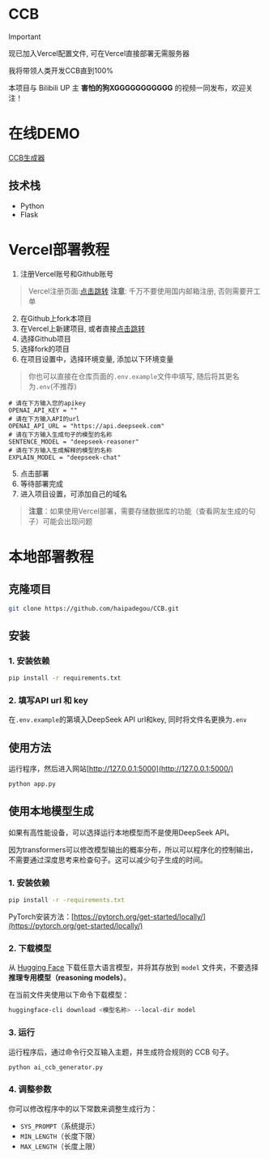 # CCB
>[!IMPORTANT]
>
>现已加入Vercel配置文件, 可在Vercel直接部署无需服务器

我将带领人类开发CCB直到100%

本项目与 Bilibili UP 主 **害怕的狗XGGGGGGGGGGG** 的视频一同发布，欢迎关注！
# 在线DEMO
<!--作者需要在合并拉去请求时更换链接内容↓-->
[CCB生成器](https://ccb.focalors.ltd)

## 技术栈
- Python
- Flask

# Vercel部署教程
1. 注册Vercel账号和Github账号
> Vercel注册页面:[点击跳转](https://vercel.com/signup)
> **注意**: 千万不要使用国内邮箱注册, 否则需要开工单
2. 在Github上fork本项目
3. 在Vercel上新建项目, 或者直接[点击跳转](https://vercel.com/new)
4. 选择Github项目
5. 选择fork的项目
6. 在项目设置中，选择环境变量, 添加以下环境变量
> 你也可以直接在仓库页面的`.env.example`文件中填写, 随后将其更名为`.env`(不推荐)
```
# 请在下方输入您的apikey
OPENAI_API_KEY = ""
# 请在下方输入API的url
OPENAI_API_URL = "https://api.deepseek.com"
# 请在下方输入生成句子的模型的名称
SENTENCE_MODEL = "deepseek-reasoner"
# 请在下方输入生成解释的模型的名称
EXPLAIN_MODEL = "deepseek-chat"
```
5. 点击部署
6. 等待部署完成
7. 进入项目设置，可添加自己的域名

> **注意**：如果使用Vercel部署，需要存储数据库的功能（查看网友生成的句子）可能会出现问题
# 本地部署教程
## 克隆项目
```bash
git clone https://github.com/haipadegou/CCB.git
```

## 安装
### 1. 安装依赖
```bash
pip install -r requirements.txt
```

### 2. 填写API url 和 key
在`.env.example`的第填入DeepSeek API url和key, 同时将文件名更换为`.env`

## 使用方法
运行程序，然后进入网站[http://127.0.0.1:5000](http://127.0.0.1:5000/)
```bash
python app.py
```

## 使用本地模型生成
如果有高性能设备，可以选择运行本地模型而不是使用DeepSeek API。

因为transformers可以修改模型输出的概率分布，所以可以程序化的控制输出，不需要通过深度思考来检查句子。这可以减少句子生成的时间。
### 1. 安装依赖
```bash
pip install -r -requirements.txt
```
PyTorch安装方法：[https://pytorch.org/get-started/locally/](https://pytorch.org/get-started/locally/)

### 2. 下载模型
从 [Hugging Face](https://huggingface.co/) 下载任意大语言模型，并将其存放到 `model` 文件夹，不要选择 **推理专用模型（reasoning models）**。

在当前文件夹使用以下命令下载模型：
```bash
huggingface-cli download <模型名称> --local-dir model
```

### 3. 运行
运行程序后，通过命令行交互输入主题，并生成符合规则的 CCB 句子。
```bash
python ai_ccb_generator.py
```

### 4. 调整参数
你可以修改程序中的以下常数来调整生成行为：
- `SYS_PROMPT`（系统提示）
- `MIN_LENGTH`（长度下限）
- `MAX_LENGTH`（长度上限）
